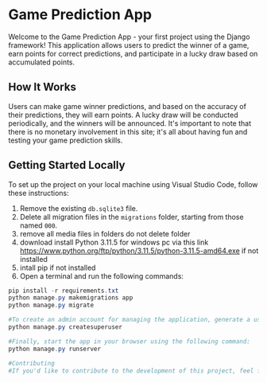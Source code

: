 # Game Prediction App

Welcome to the Game Prediction App - your first project using the Django framework! This application allows users to predict the winner of a game, earn points for correct predictions, and participate in a lucky draw based on accumulated points.

## How It Works

Users can make game winner predictions, and based on the accuracy of their predictions, they will earn points. A lucky draw will be conducted periodically, and the winners will be announced. It's important to note that there is no monetary involvement in this site; it's all about having fun and testing your game prediction skills.

## Getting Started Locally

To set up the project on your local machine using Visual Studio Code, follow these instructions:

1. Remove the existing `db.sqlite3` file.
2. Delete all migration files in the `migrations` folder, starting from those named `000`.
3. remove all media files in folders do not delete folder
4. download install Python 3.11.5 for windows pc via this link https://www.python.org/ftp/python/3.11.5/python-3.11.5-amd64.exe if not installed
5. intall pip if not installed
6. Open a terminal and run the following commands:


```powershell
pip install -r requirements.txt
python manage.py makemigrations app
python manage.py migrate

#To create an admin account for managing the application, generate a user ID and password by running:
python manage.py createsuperuser

#Finally, start the app in your browser using the following command:
python manage.py runserver

#Contributing
#If you'd like to contribute to the development of this project, feel free to fork the repository and submit a pull request. We welcome your ideas and contributions to make this app even better!
